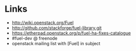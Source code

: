 # Links

- http://wiki.openstack.org/Fuel
- http://github.com/stackforge/fuel-library.git
- https://etherpad.openstack.org/p/fuel-ha-fixes-catalogue
- \#fuel-dev @ freenode
- openstack mailing list with [Fuel] in subject
